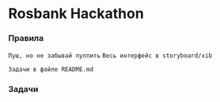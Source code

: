 # Rosbank Hackathon

### Правила

``` Пуш, но не забывай пуллить ```
``` Весь интерфейс в storyboard/xib ```

``` Задачи в файле README.md ```

### Задачи

